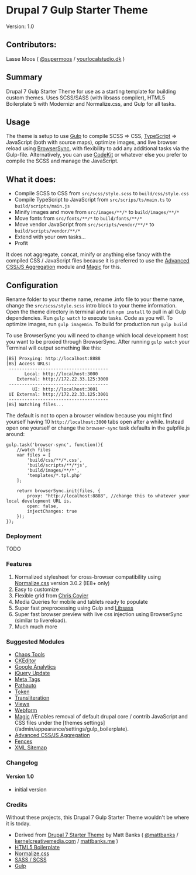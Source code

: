 # Drupal 7 Gulp Starter Theme

Version: 1.0

## Contributors:

Lasse Moos ( [@supermoos](http://twitter.com/supermoos) / [yourlocalstudio.dk](http://www.yourlocalstudio.dk) )

## Summary

Drupal 7 Gulp Starter Theme for use as a starting template for building custom themes. Uses SCSS/SASS (with libsass compiler), HTML5 Boilerplate 5 with Modernizr and Normalize.css, and Gulp for all tasks.

## Usage

The theme is setup to use [Gulp](http://gulpjs.com/) to compile SCSS => CSS, [TypeScript](http://www.typescriptlang.org/) => JavaScript (both with source maps), optimize images, and live browser reload using [BrowserSync](http://www.browsersync.io/), with flexibility to add any additional tasks via the Gulp-file. Alternatively, you can use [CodeKit](http://incident57.com/codekit/) or whatever else you prefer to compile the SCSS and manage the JavaScript.

## What it does:

- Compile SCSS to CSS from `src/scss/style.scss` to `build/css/style.css`
- Compile TypeScript to JavaScript from `src/scrips/ts/main.ts` to `build/scripts/main.js`
- Minify images and move from `src/images/**/*` to `build/images/**/*`
- Move fonts from `src/fonts/**/*` to `build/fonts/**/*`
- Move vendor JavaScript from `src/scripts/vendor/**/*` to `build/scripts/vendor/**/*`
- Extend with your own tasks...
- Profit

It does not aggregate, concat, minify or anything else fancy with the compiled CSS / JavaScript files because it is preferred to use the [Advanced CSS/JS Aggregation](https://www.drupal.org/project/advagg) module and [Magic](http://drupal.org/project/magic) for this.

## Configuration
Rename folder to your theme name, rename .info file to your theme name, change the `src/scss/style.scss` intro block to your theme information. Open the theme directory in terminal and run `npm install` to pull in all Gulp dependencies. Run `gulp watch` to execute tasks. Code as you will. To optimize images, run `gulp imagemin`. To build for production run `gulp build`

To use BrowserSync you will need to change which local development host you want to be proxied through BrowserSync.
After running `gulp watch` your Terminal will output something like this:
```
[BS] Proxying: http://localhost:8888
[BS] Access URLs:
 --------------------------------------
       Local: http://localhost:3000
    External: http://172.22.33.125:3000
 --------------------------------------
          UI: http://localhost:3001
 UI External: http://172.22.33.125:3001
 --------------------------------------
[BS] Watching files...
```
The default is not to open a browser window because you might find yourself having 10 `http://localhost:3000` tabs open after a while. Instead open one yourself or change the `browser-sync` task defaults in the gulpfile.js around:
```
gulp.task('browser-sync', function(){
    //watch files
    var files = [
        'build/css/**/*.css',
        'build/scripts/**/*js',
        'build/images/**/*',
        'templates/*.tpl.php'
    ];

    return browserSync.init(files, {
        proxy: "http://localhost:8888", //change this to whatever your local development URL is.
        open: false,
        injectChanges: true
    });
});
```

### Deployment

TODO

### Features

1. Normalized stylesheet for cross-browser compatibility using [Normalize.css](https://github.com/necolas/normalize.css/) version 3.0.2 (IE8+ only)
2. Easy to customize
3. Flexible grid from [Chris Coyier](https://twitter.com/chriscoyier)
4. Media Queries for mobile and tablets ready to populate
5. Super fast preprocessing using Gulp and [Libsass](https://github.com/sass/libsass) 
6. Super fast browser preview with live css injection using BrowserSync (similar to livereload).
7. Much much more

### Suggested Modules

* [Chaos Tools](http://drupal.org/project/ctools)
* [CKEditor](http://drupal.org/project/ckeditor)
* [Google Analytics](http://drupal.org/project/google_analytics)
* [jQuery Update](http://drupal.org/project/jquery_update)
* [Meta Tags](http://drupal.org/project/metatag)
* [Pathauto](http://drupal.org/project/pathauto)
* [Token](http://drupal.org/project/token)
* [Transliteration](http://drupal.org/project/transliteration)
* [Views](http://drupal.org/project/views)
* [Webform](http://drupal.org/project/webform)
* [Magic](http://drupal.org/project/magic) //Enables removal of default drupal core / contrib JavaScript and CSS files under the [themes settings] (/admin/appearance/settings/gulp_boilerplate).
* [Advanced CSS/JS Aggregation](https://www.drupal.org/project/advagg)
* [Fences](http://drupal.org/project/fences)
* [XML Sitemap](http://drupal.org/project/xmlsitemap)

### Changelog

#### Version 1.0

* initial version

### Credits

Without these projects, this Drupal 7 Gulp Starter Theme wouldn't be where it is today.
* Derived from [Drupal 7 Starter Theme](https://github.com/mattbanks/Drupal-7-Starter-Theme) by Matt Banks ( [@mattbanks](http://twitter.com/mattbanks) / [kernelcreativemedia.com](http://www.kernelcreativemedia.com) / [mattbanks.me](http://www.mattbanks.me) )
* [HTML5 Boilerplate](http://html5boilerplate.com)
* [Normalize.css](http://necolas.github.com/normalize.css)
* [SASS / SCSS](http://sass-lang.com/)
* [Gulp](http://gulpjs.com/)
